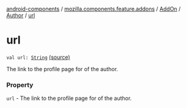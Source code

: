 [android-components](../../../index.md) / [mozilla.components.feature.addons](../../index.md) / [AddOn](../index.md) / [Author](index.md) / [url](./url.md)

# url

`val url: `[`String`](https://kotlinlang.org/api/latest/jvm/stdlib/kotlin/-string/index.html) [(source)](https://github.com/mozilla-mobile/android-components/blob/master/components/feature/addons/src/main/java/mozilla/components/feature/addons/AddOn.kt#L56)

The link to the profile page for of the author.

### Property

`url` - The link to the profile page for of the author.